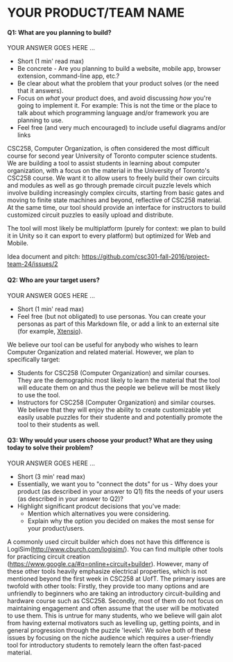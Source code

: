 # YOUR PRODUCT/TEAM NAME

#### Q1: What are you planning to build?

YOUR ANSWER GOES HERE ...

 * Short (1 min' read max)
 * Be concrete - Are you planning to build a website, mobile app,
   browser extension, command-line app, etc.?
 * Be clear about what the problem that your product solves (or the need that it answers).
 * Focus on *what* your product does, and avoid discussing *how* you're going to implement it.
   For example: This is not the time or the place to talk about which programming language and/or framework you are planning to use.
 * Feel free (and very much encouraged) to include useful diagrams and/or links

CSC258, Computer Organization, is often considered the most difficult course for second year University of Toronto computer science students. We are building a tool to assist students in learning about computer organization, with a focus on the material in the University of Toronto's CSC258 course. We want it to allow users to freely build their own circuits and modules as well as go through premade circuit puzzle levels which involve building increasingly complex circuits, starting from basic gates and moving to finite state machines and beyond, reflective of CSC258 material. At the same time, our tool should provide an interface for instructors to build customized circuit puzzles to easily upload and distribute.

The tool will most likely be multiplatform (purely for context: we plan to build it in Unity so it can export to every platform) but optimized for Web and Mobile. 

Idea document and pitch: https://github.com/csc301-fall-2016/project-team-24/issues/2


#### Q2: Who are your target users?

YOUR ANSWER GOES HERE ...

 * Short (1 min' read max)
 * Feel free (but not obligated) to use personas.
   You can create your personas as part of this Markdown file, or add a link to an external site (for example, [Xtensio](https://xtensio.com/user-persona/)).
   
We believe our tool can be useful for anybody who wishes to learn Computer Organization and related material. However, we plan to specifically target:
 - Students for CSC258 (Computer Organization) and similar courses. They are the demographic most likely to learn the material that the tool will educate them on and thus the people we believe will be most likely to use the tool.
 - Instructors for CSC258 (Computer Organization) and similar courses. We believe that they will enjoy the ability to create customizable yet easily usable puzzles for their studente and and potentially promote the tool to their students as well.


#### Q3: Why would your users choose your product? What are they using today to solve their problem?

YOUR ANSWER GOES HERE ...

 * Short (3 min' read max)
 * Essentially, we want you to "connect the dots" for us - Why does your product (as described in your answer to Q1) fits the needs of your users (as described in your answer to Q2)?
 * Highlight significant prodcut decisions that you've made:
    * Mention which alternatives you were considering.
    * Explain why the option you decided on makes the most sense for your product/users.

A commonly used circuit builder which does not have this difference is LogiSim(http://www.cburch.com/logisim/). You can find multiple other tools for practicing circuit creation (https://www.google.ca/#q=online+circuit+builder). However, many of these other tools heavily emphasize electrical properties, which is not mentioned beyond the first week in CSC258 at UofT.
The primary issues are twofold with other tools: 
Firstly, they provide too many options and are unfriendly to beginners who are taking an introductory circuit-building and hardware course such as CSC258. 
Secondly, most of them do not focus on maintaining engagement and often assume that the user will be motivated to use them. This is untrue for many students, who we believe will gain alot from having external motivators such as levelling up, getting points, and in general progression through the puzzle 'levels'.
We solve both of these issues by focusing on the niche audience which requires a user-friendly tool for introductory students to remotely learn the often fast-paced material.
